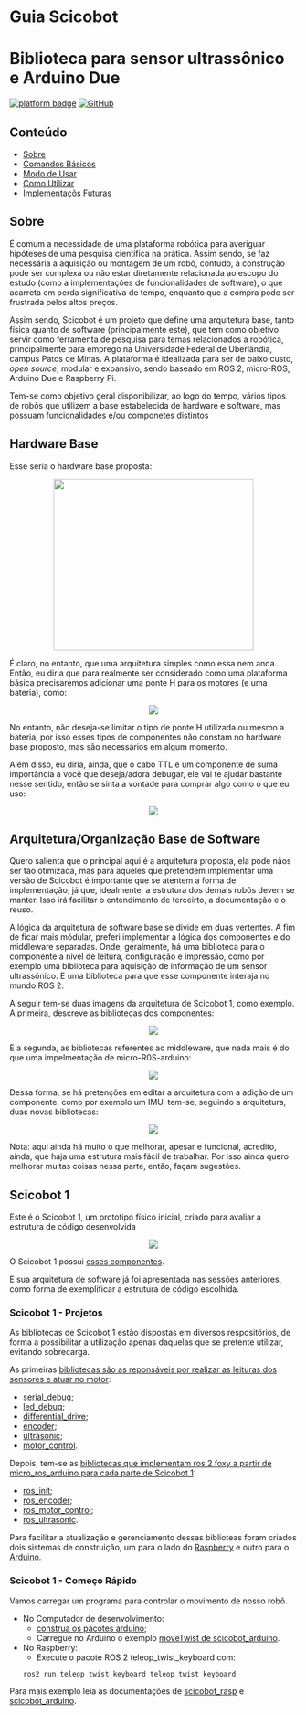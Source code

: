 # Guia Scicobot

# Biblioteca para sensor ultrassônico e Arduino Due
[![platform badge](https://img.shields.io/badge/platform-Arduino-orange.svg)](https://github.com/arduino)
[![GitHub](https://img.shields.io/github/license/mashape/apistatus.svg)](https://github.com/SciCoBot/led_debug/blob/main/LICENSE)

## Conteúdo

- [Sobre](#sobre)
- [Comandos Básicos](#comandos-básicos)
- [Modo de Usar](#modo-de-usar)
- [Como Utilizar](#como-utilizar)
- [Implementaçõs Futuras](#implementaçõs-futuras)

## Sobre

É comum a necessidade de uma plataforma robótica para averiguar hipóteses de uma pesquisa científica na prática. Assim sendo, se faz necessária a aquisição ou montagem de um
robô, contudo, a construção pode ser complexa ou não estar diretamente relacionada ao escopo do estudo (como a implementações de funcionalidades de software), o que acarreta em
perda significativa de tempo, enquanto que a compra pode ser frustrada pelos altos preços.

Assim sendo, Scicobot é um projeto que define uma arquitetura base, tanto física quanto de software (principalmente este), que tem como objetivo servir como ferramenta de pesquisa para temas relacionados a robótica, principalmente para emprego na Universidade Federal de Uberlândia, campus Patos de Minas. A plataforma é idealizada para ser de baixo custo, *open source*, modular e expansivo, sendo baseado em ROS 2, micro-ROS, Arduino Due e Raspberry Pi.

Tem-se como objetivo geral disponibilizar, ao logo do tempo, vários tipos de robôs que utilizem a base estabelecida de hardware e software, mas possuam funcionalidades e/ou componetes distintos

## Hardware Base

Esse seria o hardware base proposta:

<p align="center">
  <img src="https://user-images.githubusercontent.com/30325754/152666972-2c329d15-49e5-4ed6-95e8-38f4ad7dc6f3.png"/ height="300" width="350">
</p>

É claro, no entanto, que uma arquitetura simples como essa nem anda. Então, eu diria que para realmente ser considerado como uma plataforma básica precisaremos adicionar uma ponte H para os motores (e uma bateria), como:

<p align="center">
  <img src="https://user-images.githubusercontent.com/30325754/152667042-5b9511d1-3b15-4178-bb42-40f96cea1448.png"/>
</p>

No entanto, não deseja-se limitar o tipo de ponte H utilizada ou mesmo a bateria, por isso esses tipos de componentes não constam no hardware base proposto, mas são necessários em algum momento.

Além disso, eu diria, ainda, que o cabo TTL é um componente de suma importância a você que deseja/adora debugar, ele vai te ajudar bastante nesse sentido, então se sinta a vontade para comprar algo como o que eu uso:

<p align="center">
  <img src="https://user-images.githubusercontent.com/30325754/152667165-77a39467-b0da-4e57-9f75-6846f6769b11.png"/>
</p>

## Arquitetura/Organização Base de Software 

Quero salienta que o principal aqui é a arquitetura proposta, ela pode nãos ser tão ótimizada, mas para aqueles que pretendem implementar uma versão de Scicobot é importante que se atentem a forma de implementação, já que, idealmente, a estrutura dos demais robôs devem se manter. Isso irá facilitar o entendimento de terceirto, a documentação e o reuso.

A lógica da arquitetura de software base se divide em duas vertentes. A fim de ficar mais módular, preferi implementar a lógica dos componentes e do middleware separadas. Onde, geralmente, há uma biblioteca para o componente a nível de leitura, configuração e impressão, como por exemplo uma biblioteca para  aquisição de informação de um sensor ultrassônico. E uma biblioteca para que esse componente interaja no mundo ROS 2.

A seguir tem-se duas imagens da arquitetura de Scicobot 1, como exemplo. A primeira, descreve as bibliotecas dos componentes:

<p align="center">
  <img src="https://github.com/SciCoBot/guia-scicobot/blob/main/images/topologia_bibliotecas_sensores.png?raw=true"/>
</p>

E a segunda, as bibliotecas referentes ao middleware, que nada mais é do que uma impelmentação de micro-R0S-arduino:

<p align="center">
  <img src="https://user-images.githubusercontent.com/30325754/152667228-b227ccd9-c0b9-48ee-ba50-929ed0f9bb27.png"/>
</p>

Dessa forma, se há pretenções em editar a arquitetura com a adição de um componente, como por exemplo um IMU, tem-se, seguindo a arquitetura, duas novas bibliotecas:

<p align="center">
  <img src="https://github.com/SciCoBot/guia-scicobot/blob/main/images/software_add_componente.jpg?raw=true"/>
</p>

Nota: aqui ainda há muito o que melhorar, apesar e funcional, acredito, ainda, que haja uma estrutura mais fácil de trabalhar. Por isso ainda quero melhorar muitas coisas nessa parte, então, façam sugestões. 

## Scicobot 1

Este é o Scicobot 1, um prototipo físico inicial, criado para avaliar a estrutura de código desenvolvida

<p align="center">
  <img src="https://github.com/SciCoBot/guia-scicobot/blob/main/images/scicobot_real.png?raw=true"/>
</p>

O Scicobot 1 possui [esses componentes](https://github.com/SciCoBot/guia-scicobot/blob/6f94b2dd166d61949662b6283b4d75830c70d16f/lista_comp_scicobot1.md).

E sua arquitetura de software já foi apresentada nas sessões anteriores, como forma de exemplificar a estrutura de código escolhida.

### Scicobot 1 - Projetos

As bibliotecas de Scicobot 1 estão dispostas em diversos respositórios, de forma a possibilitar a utilização apenas daquelas que se pretente utilizar, evitando sobrecarga.

As primeiras [bibliotecas são as reponsáveis por realizar as leituras dos sensores e atuar no motor](https://github.com/SciCoBot/guia-scicobot/blob/main/images/topologia_bibliotecas_sensores.png?raw=true):
- [serial_debug](https://github.com/SciCoBot/serial_debug);
- [led_debug](https://github.com/SciCoBot/led_debug);
- [differential_drive](https://github.com/SciCoBot/differential_drive);
- [encoder](https://github.com/SciCoBot/encoder);
- [ultrasonic](https://github.com/SciCoBot/ultrasonic);
- [motor_control](https://github.com/SciCoBot/motor_control).

Depois, tem-se as [bibliotecas que implementam ros 2 foxy a partir de micro_ros_arduino para cada parte de Scicobot 1](https://github.com/SciCoBot/guia-scicobot/blob/main/images/topologia_bibliotecas_microROS.png?raw=true):
- [ros_init](https://github.com/SciCoBot/ros_init);
- [ros_encoder](https://github.com/SciCoBot/ros_encoder);
- [ros_motor_control](https://github.com/SciCoBot/ros_motor_control);
- [ros_ultrasonic](https://github.com/SciCoBot/ros_ultrasonic).

Para facilitar a atualização e gerenciamento dessas biblioteas foram criados dois sistemas de construição, um para o lado do [Raspberry](https://github.com/SciCoBot/build_scicobot_rasp) e outro para o [Arduino](https://github.com/SciCoBot/build_scicobot_arduino).

### Scicobot 1 - Começo Rápido

Vamos carregar um programa para controlar o movimento de nosso robô.

- No Computador de desenvolvimento:
  - [construa os pacotes arduino](https://github.com/SciCoBot/build_scicobot_arduino);
  - Carregue no Arduino o exemplo [moveTwist de scicobot_arduino](https://github.com/SciCoBot/scicobot_arduino/blob/main/examples/moveTwist/moveTwist.ino).
- No Raspberry:
  -  Execute o pacote ROS 2 teleop_twist_keyboard com:
  ```
  ros2 run teleop_twist_keyboard teleop_twist_keyboard 
  ```
Para mais exemplo leia as documentações de [scicobot_rasp](https://github.com/SciCoBot/scicobot_rasp) e [scicobot_arduino](https://github.com/SciCoBot/scicobot_arduino).
